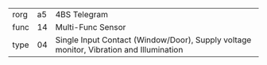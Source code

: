 
|    |   |   |
| -- | - | - |
| rorg | a5 | 4BS Telegram |
| func | 14 | Multi-Func Sensor |
| type | 04 | Single Input Contact (Window/Door), Supply voltage monitor, Vibration and Illumination |
